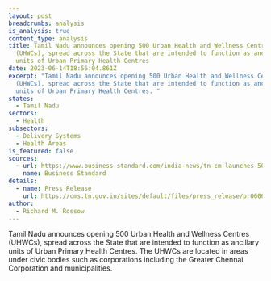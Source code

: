 ```yaml
---
layout: post
breadcrumbs: analysis
is_analysis: true
content_type: analysis
title: Tamil Nadu announces opening 500 Urban Health and Wellness Centres
  (UHWCs), spread across the State that are intended to function as ancillary
  units of Urban Primary Health Centres
date: 2023-06-14T18:56:04.861Z
excerpt: "Tamil Nadu announces opening 500 Urban Health and Wellness Centres
  (UHWCs), spread across the State that are intended to function as ancillary
  units of Urban Primary Health Centres. "
states:
  - Tamil Nadu
sectors:
  - Health
subsectors:
  - Delivery Systems
  - Health Areas
is_featured: false
sources:
  - url: https://www.business-standard.com/india-news/tn-cm-launches-500-urban-health-centres-takes-veiled-swipe-at-guv-ravi-123060601120_1.html
    name: Business Standard
details:
  - name: Press Release
    url: https://cms.tn.gov.in/sites/default/files/press_release/pr060623_1117.pdf
author:
  - Richard M. Rossow
---
```

Tamil Nadu announces opening 500 Urban Health and Wellness Centres (UHWCs), spread across the State that are intended to function as ancillary units of Urban Primary Health Centres. The UHWCs are located in areas under civic bodies such as corporations including the Greater Chennai Corporation and municipalities.